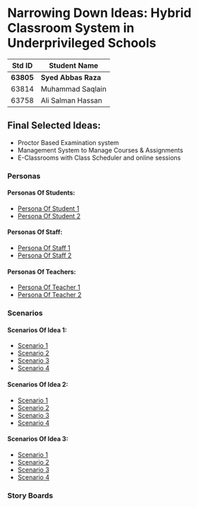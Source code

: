 # Narrowing Down Ideas: Hybrid Classroom System in Underprivileged Schools

|Std ID|Student Name|
|:-----:|---------------------|
|**63805**|**Syed Abbas Raza**|
|63814|Muhammad Saqlain|
|63758|Ali Salman Hassan|

## Final Selected Ideas: 
  * Proctor Based Examination system
  * Management System to Manage Courses & Assignments
  * E-Classrooms with Class Scheduler and online sessions

### Personas

#### Personas Of Students:

* [Persona Of Student 1](https://github.com/SyedAbbasRazaZaidi/HCI166-Fall2021/blob/main/IdeaGeneration/02-NarrowingDown/persona_std1.md)
* [Persona Of Student 2](https://github.com/SyedAbbasRazaZaidi/HCI166-Fall2021/blob/main/IdeaGeneration/02-NarrowingDown/persona_std2.md)

#### Personas Of Staff:

* [Persona Of Staff 1](https://github.com/SyedAbbasRazaZaidi/HCI166-Fall2021/blob/main/IdeaGeneration/02-NarrowingDown/persona_staff1.md)
* [Persona Of Staff 2](https://github.com/SyedAbbasRazaZaidi/HCI166-Fall2021/blob/main/IdeaGeneration/02-NarrowingDown/persona_staff2.md)

#### Personas Of Teachers:

* [Persona Of Teacher 1](https://github.com/SyedAbbasRazaZaidi/HCI166-Fall2021/blob/main/IdeaGeneration/02-NarrowingDown/personal_tch1.md)
* [Persona Of Teacher 2](https://github.com/SyedAbbasRazaZaidi/HCI166-Fall2021/blob/main/IdeaGeneration/02-NarrowingDown/personal_tch2.md)

### Scenarios

#### Scenarios Of Idea 1:

* [Scenario 1](https://github.com/SyedAbbasRazaZaidi/HCI166-Fall2021/blob/main/IdeaGeneration/02-NarrowingDown/scen1_idea1.md)
* [Scenario 2](https://github.com/SyedAbbasRazaZaidi/HCI166-Fall2021/blob/main/IdeaGeneration/02-NarrowingDown/scen2_idea1.md)
* [Scenario 3](https://github.com/SyedAbbasRazaZaidi/HCI166-Fall2021/blob/main/IdeaGeneration/02-NarrowingDown/scen3_idea1.md)
* [Scenario 4](https://github.com/SyedAbbasRazaZaidi/HCI166-Fall2021/blob/main/IdeaGeneration/02-NarrowingDown/scen4_idea1.md)

#### Scenarios Of Idea 2:

* [Scenario 1](https://github.com/SyedAbbasRazaZaidi/HCI166-Fall2021/blob/main/IdeaGeneration/02-NarrowingDown/scen1_idea2.md)
* [Scenario 2](https://github.com/SyedAbbasRazaZaidi/HCI166-Fall2021/blob/main/IdeaGeneration/02-NarrowingDown/scen2_idea2.md)
* [Scenario 3](https://github.com/SyedAbbasRazaZaidi/HCI166-Fall2021/blob/main/IdeaGeneration/02-NarrowingDown/scen3_idea2.md)
* [Scenario 4](https://github.com/SyedAbbasRazaZaidi/HCI166-Fall2021/blob/main/IdeaGeneration/02-NarrowingDown/scen4_idea2.md)

#### Scenarios Of Idea 3:

* [Scenario 1](https://github.com/SyedAbbasRazaZaidi/HCI166-Fall2021/blob/main/IdeaGeneration/02-NarrowingDown/scen1_idea3.md)
* [Scenario 2](https://github.com/SyedAbbasRazaZaidi/HCI166-Fall2021/blob/main/IdeaGeneration/02-NarrowingDown/scen2_idea3.md)
* [Scenario 3](https://github.com/SyedAbbasRazaZaidi/HCI166-Fall2021/blob/main/IdeaGeneration/02-NarrowingDown/scen3_idea3.md)
* [Scenario 4](https://github.com/SyedAbbasRazaZaidi/HCI166-Fall2021/blob/main/IdeaGeneration/02-NarrowingDown/scen4_idea3.md)





### Story Boards


